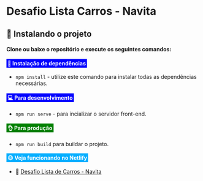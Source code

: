 # Desafio Lista Carros - Navita

## 🤖 Instalando o projeto

#### Clone ou baixe o repositório e execute os seguintes comandos:

#### <span style="padding: 3px 3px; background: blue; color: #fff;">🧰 Instalação de dependências</span>

- `npm install` - utilize este comando para instalar todas as dependências necessárias.

#### <span style="padding: 3px 3px; background: blue; color: #fff;">💻 Para desenvolvimento</span>

- `npm run serve` - para incializar o servidor front-end.

#### <span style="padding: 3px 3px; background: green; color: #fff;">👌 Para produção</span>
- `npm run build` para buildar o projeto.

#### <span style="padding: 3px 3px; background: #00aeff; color: #fff;">😉 Veja funcionando no Netlify</span>
- 🔗 [Desafio Lista de Carros - Navita]()
